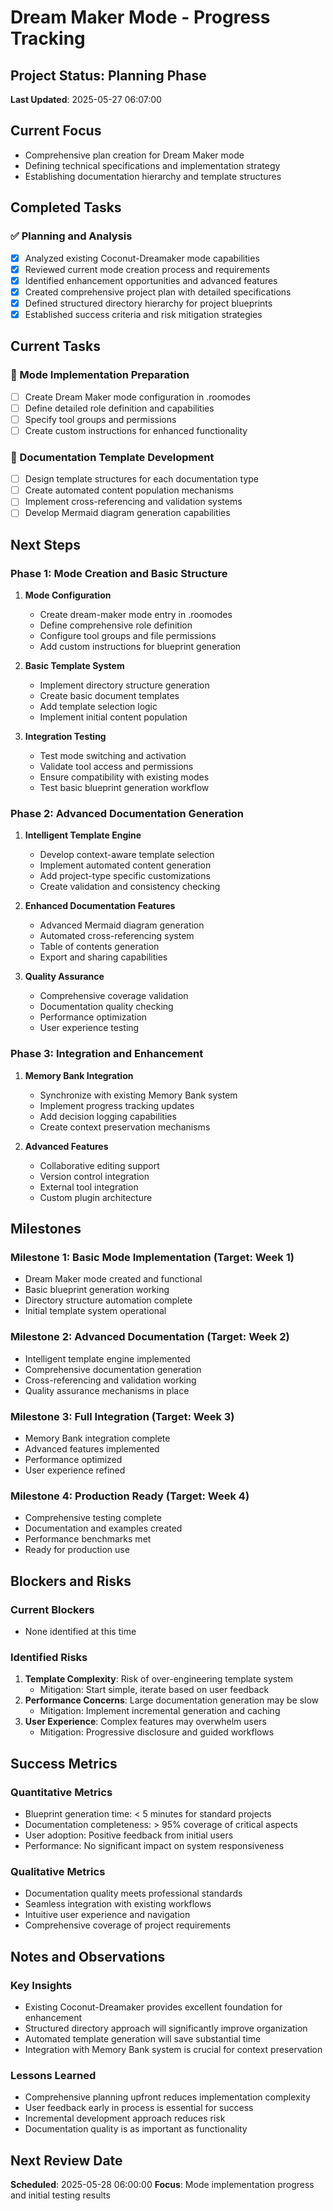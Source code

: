 # Dream Maker Mode - Progress Tracking

## Project Status: Planning Phase
**Last Updated**: 2025-05-27 06:07:00

## Current Focus
- Comprehensive plan creation for Dream Maker mode
- Defining technical specifications and implementation strategy
- Establishing documentation hierarchy and template structures

## Completed Tasks

### ✅ Planning and Analysis
- [x] Analyzed existing Coconut-Dreamaker mode capabilities
- [x] Reviewed current mode creation process and requirements
- [x] Identified enhancement opportunities and advanced features
- [x] Created comprehensive project plan with detailed specifications
- [x] Defined structured directory hierarchy for project blueprints
- [x] Established success criteria and risk mitigation strategies

## Current Tasks

### 🔄 Mode Implementation Preparation
- [ ] Create Dream Maker mode configuration in .roomodes
- [ ] Define detailed role definition and capabilities
- [ ] Specify tool groups and permissions
- [ ] Create custom instructions for enhanced functionality

### 🔄 Documentation Template Development
- [ ] Design template structures for each documentation type
- [ ] Create automated content population mechanisms
- [ ] Implement cross-referencing and validation systems
- [ ] Develop Mermaid diagram generation capabilities

## Next Steps

### Phase 1: Mode Creation and Basic Structure
1. **Mode Configuration**
   - Create dream-maker mode entry in .roomodes
   - Define comprehensive role definition
   - Configure tool groups and file permissions
   - Add custom instructions for blueprint generation

2. **Basic Template System**
   - Implement directory structure generation
   - Create basic document templates
   - Add template selection logic
   - Implement initial content population

3. **Integration Testing**
   - Test mode switching and activation
   - Validate tool access and permissions
   - Ensure compatibility with existing modes
   - Test basic blueprint generation workflow

### Phase 2: Advanced Documentation Generation
1. **Intelligent Template Engine**
   - Develop context-aware template selection
   - Implement automated content generation
   - Add project-type specific customizations
   - Create validation and consistency checking

2. **Enhanced Documentation Features**
   - Advanced Mermaid diagram generation
   - Automated cross-referencing system
   - Table of contents generation
   - Export and sharing capabilities

3. **Quality Assurance**
   - Comprehensive coverage validation
   - Documentation quality checking
   - Performance optimization
   - User experience testing

### Phase 3: Integration and Enhancement
1. **Memory Bank Integration**
   - Synchronize with existing Memory Bank system
   - Implement progress tracking updates
   - Add decision logging capabilities
   - Create context preservation mechanisms

2. **Advanced Features**
   - Collaborative editing support
   - Version control integration
   - External tool integration
   - Custom plugin architecture

## Milestones

### Milestone 1: Basic Mode Implementation (Target: Week 1)
- Dream Maker mode created and functional
- Basic blueprint generation working
- Directory structure automation complete
- Initial template system operational

### Milestone 2: Advanced Documentation (Target: Week 2)
- Intelligent template engine implemented
- Comprehensive documentation generation
- Cross-referencing and validation working
- Quality assurance mechanisms in place

### Milestone 3: Full Integration (Target: Week 3)
- Memory Bank integration complete
- Advanced features implemented
- Performance optimized
- User experience refined

### Milestone 4: Production Ready (Target: Week 4)
- Comprehensive testing complete
- Documentation and examples created
- Performance benchmarks met
- Ready for production use

## Blockers and Risks

### Current Blockers
- None identified at this time

### Identified Risks
1. **Template Complexity**: Risk of over-engineering template system
   - Mitigation: Start simple, iterate based on user feedback
2. **Performance Concerns**: Large documentation generation may be slow
   - Mitigation: Implement incremental generation and caching
3. **User Experience**: Complex features may overwhelm users
   - Mitigation: Progressive disclosure and guided workflows

## Success Metrics

### Quantitative Metrics
- Blueprint generation time: < 5 minutes for standard projects
- Documentation completeness: > 95% coverage of critical aspects
- User adoption: Positive feedback from initial users
- Performance: No significant impact on system responsiveness

### Qualitative Metrics
- Documentation quality meets professional standards
- Seamless integration with existing workflows
- Intuitive user experience and navigation
- Comprehensive coverage of project requirements

## Notes and Observations

### Key Insights
- Existing Coconut-Dreamaker provides excellent foundation for enhancement
- Structured directory approach will significantly improve organization
- Automated template generation will save substantial time
- Integration with Memory Bank system is crucial for context preservation

### Lessons Learned
- Comprehensive planning upfront reduces implementation complexity
- User feedback early in process is essential for success
- Incremental development approach reduces risk
- Documentation quality is as important as functionality

## Next Review Date
**Scheduled**: 2025-05-28 06:00:00
**Focus**: Mode implementation progress and initial testing results